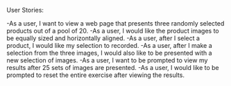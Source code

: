 User Stories:

-As a user, I want to view a web page that presents three randomly selected products out of a pool of 20.
-As a user, I would like the product images to be equally sized and horizontally aligned.
-As a user, after I select a product, I would like my selection to recorded.
-As a user, after I make a selection from the three images, I would also like to be presented with a new selection of images.
-As a user, I want to be prompted to view my results after 25 sets of images are presented.
-As a user, I would like to be prompted to reset the entire exercise after viewing the results.
